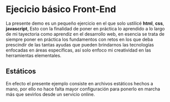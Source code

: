 # __Ejecicio básico Front-End__

 La presente demo es un pequeño ejercicio en el que solo ustilicé __html__, __css__, __javascript__, Esto con la finalidad de poner en práctica lo aprendido a lo largo de mi tayectoria como aprendiz en el desarrollo web, en esencia se trata de siempre poner en práctica los fundamentos con retos en los que deba prescindir de las tantas ayudas que pueden brindarnos las tecnologías enfocadas en áreas específicas, así solo enfoco mi creatividad en las herramientas elementales.

## __Estáticos__
En efecto el presente ejemplo consiste en archivos estáticos hechos a mano, por ello no hace falta mayor configuración para ponerlo en marcha más que sevirlos desde un servicio online.
